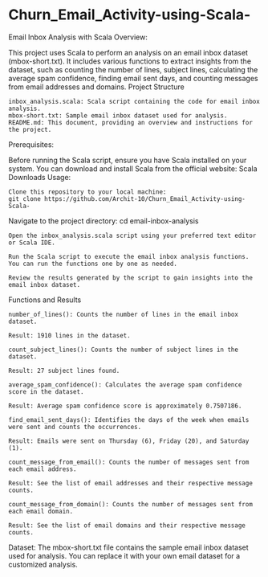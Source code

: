 # Churn_Email_Activity-using-Scala-

Email Inbox Analysis with Scala
Overview:

This project uses Scala to perform an analysis on an email inbox dataset (mbox-short.txt). It includes various functions to extract insights from the dataset, such as counting the number of lines, subject lines, calculating the average spam confidence, finding email sent days, and counting messages from email addresses and domains.
Project Structure

    inbox_analysis.scala: Scala script containing the code for email inbox analysis.
    mbox-short.txt: Sample email inbox dataset used for analysis.
    README.md: This document, providing an overview and instructions for the project.

Prerequisites:

Before running the Scala script, ensure you have Scala installed on your system. You can download and install Scala from the official website: Scala Downloads
Usage:

    Clone this repository to your local machine:
    git clone https://github.com/Archit-10/Churn_Email_Activity-using-Scala-

Navigate to the project directory:
cd email-inbox-analysis

    Open the inbox_analysis.scala script using your preferred text editor or Scala IDE.

    Run the Scala script to execute the email inbox analysis functions. You can run the functions one by one as needed.

    Review the results generated by the script to gain insights into the email inbox dataset.

Functions and Results

    number_of_lines(): Counts the number of lines in the email inbox dataset.

    Result: 1910 lines in the dataset.

    count_subject_lines(): Counts the number of subject lines in the dataset.

    Result: 27 subject lines found.

    average_spam_confidence(): Calculates the average spam confidence score in the dataset.

    Result: Average spam confidence score is approximately 0.7507186.

    find_email_sent_days(): Identifies the days of the week when emails were sent and counts the occurrences.

    Result: Emails were sent on Thursday (6), Friday (20), and Saturday (1).

    count_message_from_email(): Counts the number of messages sent from each email address.

    Result: See the list of email addresses and their respective message counts.

    count_message_from_domain(): Counts the number of messages sent from each email domain.

    Result: See the list of email domains and their respective message counts.

Dataset:
The mbox-short.txt file contains the sample email inbox dataset used for analysis. You can replace it with your own email dataset for a customized analysis.
